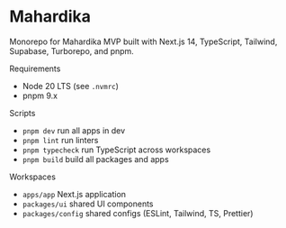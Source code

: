 # Mahardika

Monorepo for Mahardika MVP built with Next.js 14, TypeScript, Tailwind, Supabase, Turborepo, and pnpm.

Requirements
- Node 20 LTS (see `.nvmrc`)
- pnpm 9.x

Scripts
- `pnpm dev` run all apps in dev
- `pnpm lint` run linters
- `pnpm typecheck` run TypeScript across workspaces
- `pnpm build` build all packages and apps

Workspaces
- `apps/app` Next.js application
- `packages/ui` shared UI components
- `packages/config` shared configs (ESLint, Tailwind, TS, Prettier)
